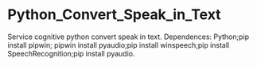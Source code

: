 # Python_Convert_Speak_in_Text
Service cognitive python convert speak in text.  Dependences: Python;pip install pipwin; pipwin install pyaudio;pip install winspeech;pip install SpeechRecognition;pip install pyaudio.
